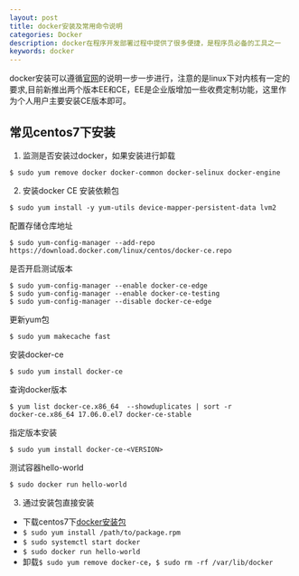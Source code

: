 ```yaml
---
layout: post
title: docker安装及常用命令说明
categories: Docker
description: docker在程序开发部署过程中提供了很多便捷，是程序员必备的工具之一
keywords: docker
---
```

  docker安装可以遵循[官网](https://docs.docker.com/engine/installation/)的说明一步一步进行，注意的是linux下对内核有一定的要求,目前新推出两个版本EE和CE，EE是企业版增加一些收费定制功能，这里作为个人用户主要安装CE版本即可。

## 常见centos7下安装

1. 监测是否安装过docker，如果安装进行卸载
```
$ sudo yum remove docker docker-common docker-selinux docker-engine
```
2. 安装docker CE
安装依赖包
```
$ sudo yum install -y yum-utils device-mapper-persistent-data lvm2
```
配置存储仓库地址
```
$ sudo yum-config-manager --add-repo https://download.docker.com/linux/centos/docker-ce.repo
```
是否开启测试版本
```
$ sudo yum-config-manager --enable docker-ce-edge
$ sudo yum-config-manager --enable docker-ce-testing
$ sudo yum-config-manager --disable docker-ce-edge
```
更新yum包
```
$ sudo yum makecache fast
```
安装docker-ce
```
$ sudo yum install docker-ce
```
查询docker版本
```
$ yum list docker-ce.x86_64  --showduplicates | sort -r
docker-ce.x86_64 17.06.0.el7 docker-ce-stable
```
指定版本安装
```
$ sudo yum install docker-ce-<VERSION>
```
测试容器hello-world
```
$ sudo docker run hello-world
```
3. 通过安装包直接安装
* 下载centos7下[docker安装包](https://download.docker.com/linux/centos/7/x86_64/stable/Packages/)
* `$ sudo yum install /path/to/package.rpm`
* `$ sudo systemctl start docker`
* `$ sudo docker run hello-world`
* 卸载`$ sudo yum remove docker-ce`，`$ sudo rm -rf /var/lib/docker`

	